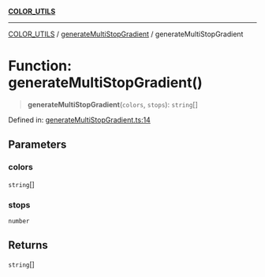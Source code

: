 [**COLOR_UTILS**](../../README.md)

***

[COLOR_UTILS](../../README.md) / [generateMultiStopGradient](../README.md) / generateMultiStopGradient

# Function: generateMultiStopGradient()

> **generateMultiStopGradient**(`colors`, `stops`): `string`[]

Defined in: [generateMultiStopGradient.ts:14](https://github.com/dailker/everyutil/blob/e265d7544f4e799da268d038a0a464c889a18367/src/color/generateMultiStopGradient.ts#L14)

## Parameters

### colors

`string`[]

### stops

`number`

## Returns

`string`[]
